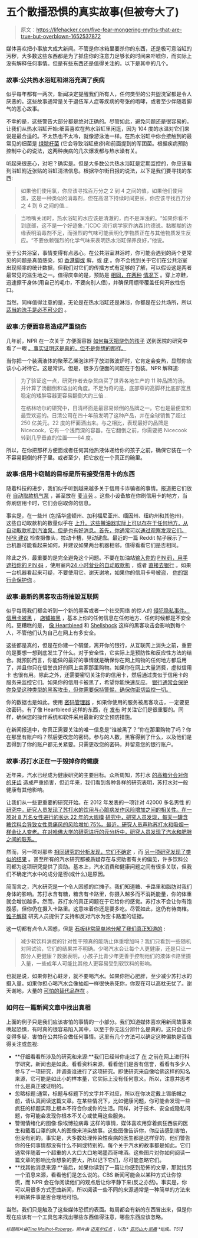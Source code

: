 # 五个散播恐惧的真实故事(但被夸大了)

> 原文：<https://lifehacker.com/five-fear-mongering-myths-that-are-true-but-overblown-1652537872>

媒体喜欢把小事放大成大新闻。不管是你冰箱里要杀你的东西，还是极可意浴缸的污秽，大多数这些东西都是为了抓住你的注意力足够长的时间来吓唬你，而实际上没有解释任何事情。但是有些东西还是值得关注的。以下是其中的几个。



### 故事:公共热水浴缸和淋浴充满了疾病

似乎每年都有一两次，新闻决定提醒我们所有人，任何类型的公共盥洗室都是令人厌恶的。这些故事通常是关于退伍军人症等疾病的夸张的咆哮，或者至少伴随着脚气的恶心故事。

不幸的是，这些警告大部分都是绝对正确的。尽管如此，避免问题还是很容易的。让我们从热水浴缸开始:细菌喜欢在热水浴缸里闲逛，因为 104 度的水温对它们来说是最合适的。不太热也不太冷，就像游泳池一样。在热水浴缸中你会接触到的最常见的细菌是 [绿脓杆菌](http://en.wikipedia.org/wiki/Pseudomonas_aeruginosa) (它会导致浴缸皮疹)和前面提到的军团菌。根据疾病预防控制中心的说法，这两种疾病的几次爆发都与热水澡有关。

听起来很恶心，对吧？确实是。但是大多数公共热水浴缸是定期监控的，你应该看到浴缸附近张贴的浴缸清洁信息。根据华尔街日报的说法，以下是我们要寻找的东西:

> 如果他们使用氯，你应该寻找百万分之 2 到 4 之间的值，如果他们使用溴，这是一种类似的消毒剂，但在高温下持续时间更长，你应该寻找百万分之 4 到 6 之间的值...

> 当喷嘴关闭时，热水浴缸的水应该是清澈的，而不是浑浊的。“如果你看不到底部，这不是一个好迹象，”[CDC 流行病学家乔纳森]约德说。黏糊糊的边缘表明消毒剂不足，而强烈的气味可能表明化学物质正在与其他物质发生反应。“不要依赖强烈的化学气味来表明热水浴缸保养良好，”他说。

至于公共浴室，事情变得有点恶心。在公共浴室淋浴时，你可能会遇到的两个更常见的问题是真菌感染，如 [香港脚或](https://www.ndhealth.gov/Disease/Documents/faqs/FungalInfections.pdf) 癣，或 [疣](http://www.ncbi.nlm.nih.gov/pubmed/7852935) 。你不会找到关于它们在公共浴室出现频率的统计数据，但我们对它们的传播方式有足够的了解，可以假设这是两者最常见的滋生地之一。值得庆幸的是，预防是 [相同，在两种](http://www.cdc.gov/healthywater/hygiene/disease/athletes_foot.html) [情况下](http://www.webmd.com/skin-problems-and-treatments/understanding-plantar-warts-basics) 。穿上凉鞋，迅速擦干身体(用自己的毛巾，不要向别人借)，并确保用绷带覆盖任何开放性伤口。

当然，同样值得注意的是，无论是在热水浴缸还是淋浴，你都是在公共场所，所以 [适当的洗手是必不可少的](https://lifehacker.com/am-i-washing-my-hands-correctly-5810761) 。

### **故事:方便面容易造成严重烧伤**

几年前，NPR 在一次关于 方便面容器 [如何每天把烧伤的孩子](http://www.npr.org/blogs/money/2011/12/05/142634542/why-burn-doctors-hate-instant-soup?ps=cprs) 送到医院的研究中看了一眼 [。事实证明这是真的，但不是你想的那样。](http://www.ncbi.nlm.nih.gov/pubmed/16819351)

当你把一个装满液体的聚苯乙烯泡沫杯子放进微波炉时，它肯定会变热，显然你应该小心对待它。这是常识。但是，很多方便面的问题在于包装。NPR 解释道:

> 为了验证这一点，研究作者去杂货店买了世界各地生产的 11 种品牌的汤，并计算了汤翻倒和溢出的角度。不足为奇的是，底部窄的高脚杯比底部宽且稳定的矮胖容器更容易翻倒大约三倍...
> 
> 在格林哈尔的研究中，日清杯面是最容易倾倒的品牌之一。它也是最便宜和最受欢迎的。日清公司在四十年前发明了这种产品，并在全球销售了超过 250 亿美元。22 度的杯面洒出来。与之相比，表现最好的品牌是 Nicecook，它有一个浅而深的容器。在它翻倒之前，你需要把 Nicecook 转到几乎垂直的位置——64 度。

所以，在你把那杯方便面或者任何其他热液体递给你的孩子之前，确保它装在一个不容易翻倒的杯子里。或者至少，把它放在一个真正的碗里。

### **故事:信用卡窃贼的目标是所有接受信用卡的东西**

随着科技的进步，我们似乎听到越来越多关于信用卡诈骗者的事情。报道把它们放在 [自动取款机](http://www.nbcwashington.com/news/local/8-Tips-to-Protect-Yourself-From-ATM-Skimming-267183521.html)[气泵](http://www.consumerreports.org/cro/2013/08/credit-card-skimming-at-gas-pumps/index.htm) ，甚至放在 [麦当劳](http://www.local10.com/news/man-recruited-mcdonalds-employees-to-steal-credit-card-numbers-police-say/25971260) 。这些小设备放在你刷信用卡的地方，当你刷信用卡时，它们会窃取你的信息。

事实是，在一些州 (包括华盛顿州、加利福尼亚州、缅因州、纽约州和其他州)，这些自动取款机的数量似乎在 [上升。这些撇油器实际上可以存在于任何地方，从自动取款机到汽油泵。但是也有好消息。首先，你通常可以通过观察发现它们。](http://www.consumerreports.org/cro/2013/08/credit-card-skimming-at-gas-pumps/index.htm) [NPR 建议](http://www.npr.org/blogs/money/2012/10/08/162385237/an-atm-technicians-tips-to-prevent-skimming) 检查摄像头，拉动卡槽，晃动键盘。最近的一篇 Reddit 帖子展示了一台机器可能看起来如何，并建议如果两台机器相邻，值得看看它们是否相同。

除此之外，最重要的是完全避免这个问题。不要在加油站[输入你的](http://lifehacker.com/foil-the-latest-and-greatest-atm-card-skimming-tech-by-5905792) [PIN 码，用手遮挡你的 PIN 码](https://lifehacker.com/avoid-typing-your-pin-at-the-pump-to-reduce-your-chance-1488851653) ，使用室内[24 小时营业的自动取款机](http://lifehacker.com/use-the-atm-at-a-bank-or-grocery-store-to-avoid-scams-1580067480) ，或者 [直接去银行](http://lifehacker.com/use-atm-machines-inside-of-banks-to-avoid-getting-rippe-5867825) 。如果一台机器看起来可疑，不要使用它。谢天谢地，如果你的信用卡号被盗， [你的银行会保护你](http://lifehacker.com/what-should-i-do-if-my-credit-card-gets-hacked-1552850022) 。

### 故事:最新的黑客攻击将摧毁互联网

似乎每周我们都会听到一个新的黑客或者一个社交网络 的惊人的 [侵犯隐私事件。](http://lifehacker.com/tag/privacy) [信用卡被黑](https://lifehacker.com/how-to-tell-if-your-credit-card-was-hacked-in-the-globa-5897955) ， [店铺被黑](http://lifehacker.com/target-hacked-credit-cards-and-private-data-for-40-mil-1486402421) ，基本上你的任何信息在任何地方、任何时候都是不安全的。更糟糕的是， [像 Heartbleed](http://lifehacker.com/what-the-heartbleed-security-bug-means-for-you-1560801201) 和 [Shellshock](http://lifehacker.com/are-bugs-like-shellshock-and-heartbleed-really-serious-1641177186) 这样的黑客攻击会影响到每个人，不管他们认为自己在网上有多安全。

这些都是真的，但是在你建一个碉堡，离开你的银行，从互联网上消失之前，重要的是要想一想到底发生了什么。对于安全性，它实际上是预防性和反应性方法的结合。就预防而言，你能做的最好的事情就是确保你在网上购物的任何地方都启用了，并且你只在信誉良好的网上卖家那里购物。如果你在网上大量消费，虚拟信用卡 也很有用。除此之外，还需要密切关注你的信用卡，然后通过类似于信用卡的服务来监控它们。如果你的信用卡被黑了，希望你能快速反应。 [银行通常会保护你免受这种类型的黑客攻击，但你需要保持警惕，确保你密切监控一切。](http://lifehacker.com/the-best-banks-that-protect-your-money-from-hackers-and-1523977088)

你的数据也是如此。使用 [密码管理器](http://lifehacker.com/which-password-manager-is-the-most-secure-5944969) ，如果你使用的服务被黑客攻击，一定要更改密码。有了像 Heartbleed 这样的东西，在 [发布](http://lifehacker.com/this-list-reveals-the-heartbleed-affected-passwords-to-1561755048) 时关注它们是很重要的。同样，确保您的操作系统和软件采用最新的安全预防措施。

在新闻报道中，你真正需要关注的唯一信息是“谁被黑了？”你在那里购物了吗？你在那里有账户吗？然后更改您的密码。参与的人数，黑客得到了什么，以及他们是否得到了你的账户都无关紧要。只需更改您的密码，并留意您的银行账户。

### 故事:苏打水正在一手毁掉你的健康

近年来，汽水已经成为健康研究的主要目标。众所周知，苏打水 [的高糖分会对你的牙齿](http://www.wda.org/your-oral-health/sip-all-day) 造成严重损害，但近年来，我们看到各种各样的研究表明，苏打水对一般健康有其他影响。

让我们从一些更重要的研究开始。在 2012 年发表的一项针对 42000 多名男性 的 [研究中，研究人员发现了苏打水的饮用与心脏病发作风险增加之间的相关性。在一项对 8 万名女性进行的长达 22 年的大规模](http://www.ncbi.nlm.nih.gov/pubmed/22412070) [研究中，研究人员发现，每天一罐含糖饮料会导致女性患痛风的风险增加 75%。最近，研究人员声称苏打水和吸烟一样会让人变老。在对哈佛大学的研究进行的元分析中，研究人员发现了汽水和肥胖之间的联系。](http://www.ncbi.nlm.nih.gov/pubmed/21068145)

然而，另一项对那些 [相同研究的分析发现，它们不确定](http://www.ncbi.nlm.nih.gov/pmc/articles/PMC2864605/) ，而 [另一项研究发现了类似的结果](http://www.ajcn.org/content/87/6/1662.full) 。甚至所有的汽水研究都被质疑存在与资助者有关的偏见，许多饮料公司都为这项研究提供了资助。基本上，汽水消费和健康问题之间有很多关联，但我们不确定汽水中的成分是否(或什么)是原因。

简而言之，汽水研究是一个令人困惑的烂摊子。我们知道糖、卡路里和脂肪对我们身体的影响。苏打水含有糖，糖含有卡路里，你摄入越多而不消耗能量，你的体重就会增加越多。然而，苏打水的真正问题在于它给你的感觉。苏打水不会让你有饱腹感，但你仍在摄入卡路里。这意味着你还是要多吃。尽管如此，这仍有待商榷。 [锥子解释](http://www.theawl.com/2012/10/the-sugar-wars) 研究人员提供了支持和反对汽水为空卡路里的证据。

这一切都有点令人困惑，但是 [石板非常简单地分解了我们真正知道的](http://www.slate.com/articles/health_and_science/science/2012/06/bloomberg_bans_large_sized_soda_the_science_behind_the_decision_.2.html) :

> 减少软饮料消费的针对性干预真的能防止体重增加吗？我们只看到一些随机对照试验，它们的结果并不明确。少喝汽水会让每个人更健康，还是只让一部分人更健康？数据表明，小孩子比青少年更善于控制他们的液体卡路里摄入量，一些成年人可能比其他人更容易受到软饮料的影响。

也就是说，如果你担心蛀牙，就不要喝汽水。如果你担心肥胖，至少减少苏打水的摄入量。如果你担心喝汽水会像抽烟一样很快杀死你，你现在可以高枕无忧了。谢天谢地，大量的 [可怕的替代品存在](https://lifehacker.com/what-are-some-tasty-healthy-alternatives-to-soda-5882031) 。

### 如何在一篇新闻文章中找出真相

上面的例子只是我们应该害怕的事情的一小部分。我们知道媒体喜欢用新闻故事来唤起恐惧，有时真的很容易陷入其中，以至于你无法分辨什么是真的。这只会让你变得多疑，害怕在公共场合做任何事情。这里有几个方法可以确定这种偏执是否值得关注或忽视:

*   **仔细看看所涉及的研究和来源:**我们已经带你走过了 [在](http://lifehacker.com/how-to-conduct-scientific-research-on-the-internet-wit-5985561) 之前在网上进行科学研究，新闻也是如此。看看资料来源，看看他们是否有信誉，看看有多少人参与了一项研究，并调查谁进行了这项研究。即使研究来自像哈佛这样的知名来源，它可能是如此小的样本量，它实际上没有任何意义。所以，注意并思考什么是真正被证明的。
*   忽略标题:通常，标题与标题下的文字并不对应，所以在你决定戴上锡纸帽之前，请认真阅读这篇文章。在某些情况下，比如健康问题，你可能会发现一些疯狂的标题实际上根本不符合你或你的生活。同样，对于技术、安全或隐私问题，你可能会发现你根本不关心或使用这些服务。
*   警惕情绪化的图像:像埃博拉病毒 这样的事情，媒体喜欢用穿着疯狂西装的医生和戴着口罩的病人的图像来渲染故事。这些图像告诉你，你应该感到害怕，但没有别的。事实是，大多数处理传染性疾病的医生都是这样穿的，他们警告你的任何事情都没有什么不同或特别的。每个关于汽水的故事都是如此。它们通常伴随着一个超重的人大口大口地喝墨西哥啤酒。这些图片对你如何阅读一篇文章的影响比你想象的要大，所以记下它们，尽可能忽略它们。
*   **找其他消息来源:**最后，如果你读到了一篇让你感到恐怖的文章，那就找另一个消息来源，看看他们是怎么说的。CBS 新闻可能会以某种方式让你惊慌，而 NPR 会在你阅读他们的观点后让你平静下来(反之亦然)。事实是，你可以用很多方式歪曲新闻，所以阅读一些不同的来源通常是一种简单的方法来判断某件事是否合理地可怕。

当然，我们只是触及了这些媒体恐慌的表面。每周都会有新的东西冒出来，但是你现在应该有一个工具包来找出哪些东西值得注意，哪些东西应该忽略。

<small>*标题照片由*</small>[<small>*Tina Mailhot-Roberge*</small>](http://vervex.ca)<small>*。照片由*</small> [<small>*迈克尔*</small>](https://www.flickr.com/photos/ex_magician/4558660155/in/photolist-6RLo2s-Du5f9-4nuEaT-D5eYK-7WQjQT-ECo5C-DLPzn-2fxmVg-vUAEy-wVvyE-bVEJbD-9gw4FB-671F5P-83dyvn-7WQkVR-7WQmri-DTPKu-675U2W-uMqy-cd2ZXC-6vvMFN-82dnv-8594o-cd2ZW9-7pUkgq-cd2ZVL-DggGW-65awz1-4VTqCS-DnTBh-e4Bfpd-5TeNxJ-9wMUu-85LrMx-4fuupK-6QYUeu-bGkcL-4kmHRx-6768jC-6PULu9-8cxKKh-8cxKS3-bVEJdi-4vqzfV-cd2ZY5-cxfFos-6HdhhB-yTzSx-51wMQ6-rRHgV)<small></small>*[<small>*红点*</small>](https://www.flickr.com/photos/redspotted/272104/in/photolist-2oTs-5VaEyi-5aLAe9-9cMDJs-53ieXS-4hVmv8-cDeKam-8knZdt-2oTx-2oTB-km5CS1-do4R8d-6jzram-b5MJJ-8knWRn-gfmrk-mXFeZ-8yuHpr-9RpEAA-3zvSkU) <small>*，以及*</small> [<small>*亚历山大·凯撒*</small>](https://www.flickr.com/photos/poolie/2474643298/in/photolist-Dgk5-eqXNZs-4LFceL-8QqGG-7vB6V-4RkCA5-5EGERB-4RgqgR-ncuYBC-4RgqLD-8mnY2v-dgAta-9ppBex-cvN65s-jXBm-e6Fdak-b7A9c-4RgpZH-kmRxvD-o6gCM) <small>*组成。*T51】</small>*